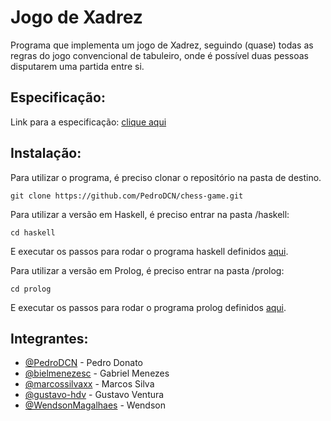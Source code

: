# Jogo de Xadrez
Programa que implementa um jogo de Xadrez, seguindo (quase) todas as regras do jogo convencional de tabuleiro, onde é possível duas pessoas disputarem uma partida entre si.
## Especificação:
Link para a especificação: [clique aqui](https://docs.google.com/document/d/16gu3NGXXPI0tMCAVn425mz85guz5b9IR_2tByRAyOZE/edit?usp=sharing)
## Instalação:
Para utilizar o programa, é preciso clonar o repositório na pasta de destino.
```
git clone https://github.com/PedroDCN/chess-game.git
```
Para utilizar a versão em Haskell, é preciso entrar na pasta /haskell:
```
cd haskell
```
E executar os passos para rodar o programa haskell definidos [aqui](https://github.com/PedroDCN/chess-game/haskell/README.md).

Para utilizar a versão em Prolog, é preciso entrar na pasta /prolog:
```
cd prolog
```
E executar os passos para rodar o programa prolog definidos [aqui](https://github.com/PedroDCN/chess-game/prolog/README.md).
## Integrantes:
- [@PedroDCN](https://github.com/PedroDCN) - Pedro Donato
- [@bielmenezesc](https://github.com/bielmenezesc) - Gabriel Menezes
- [@marcossilvaxx](https://github.com/marcossilvaxx) - Marcos Silva
- [@gustavo-hdv](https://github.com/gustavo-hdv) - Gustavo Ventura
- [@WendsonMagalhaes](https://github.com/WendsonMagalhaes) - Wendson